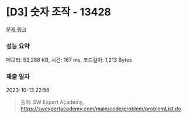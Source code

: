# [D3] 숫자 조작 - 13428 

[문제 링크](https://swexpertacademy.com/main/code/problem/problemDetail.do?contestProbId=AX4EJPs68IkDFARe) 

### 성능 요약

메모리: 53,288 KB, 시간: 167 ms, 코드길이: 1,213 Bytes

### 제출 일자

2023-10-13 22:56



> 출처: SW Expert Academy, https://swexpertacademy.com/main/code/problem/problemList.do